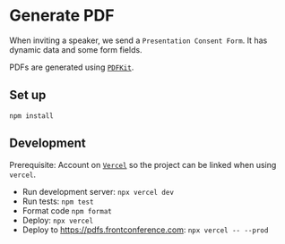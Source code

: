 # Generate PDF

When inviting a speaker, we send a `Presentation Consent Form`. It has dynamic data and some form fields.

PDFs are generated using [`PDFKit`](https://github.com/foliojs/pdfkit).

## Set up

`npm install`

## Development

Prerequisite: Account on [`Vercel`](https://vercel.com) so the project can be linked when using `vercel`.

- Run development server: `npx vercel dev`
- Run tests: `npm test`
- Format code `npm format`
- Deploy: `npx vercel`
- Deploy to https://pdfs.frontconference.com: `npx vercel -- --prod`

